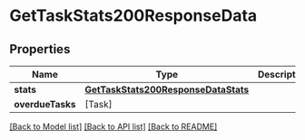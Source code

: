 # GetTaskStats200ResponseData

## Properties
Name | Type | Description | Notes
------------ | ------------- | ------------- | -------------
**stats** | [**GetTaskStats200ResponseDataStats**](GetTaskStats200ResponseDataStats.md) |  | [optional] 
**overdueTasks** | [Task] |  | [optional] 

[[Back to Model list]](../README.md#documentation-for-models) [[Back to API list]](../README.md#documentation-for-api-endpoints) [[Back to README]](../README.md)


